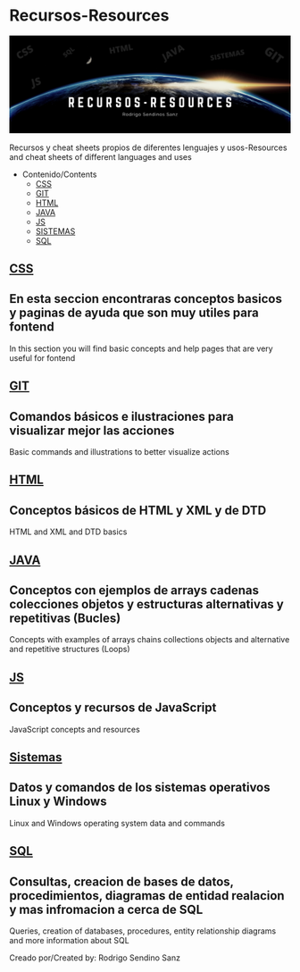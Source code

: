 # Recursos-Resources
<img src="https://github.com/RodrigoSendinoSanz/Recursos-Resources/blob/main/haeadergithub.png" alt="cabecera">

  Recursos y cheat sheets propios de diferentes lenguajes y usos-Resources and cheat sheets of different languages ​​and uses



- Contenido/Contents
     - [CSS](#CSS)
     - [GIT](#GIT)
     - [HTML](#HTML)
     - [JAVA](#JAVA)
     - [JS](#JS)
     - [SISTEMAS](#SISTEMAS)  
     - [SQL](#SQL)


## <a href="https://github.com/RodrigoSendinoSanz/Recursos-Resources/tree/main/CSS">CSS</a>
En esta seccion encontraras conceptos basicos y paginas de ayuda que son muy utiles para fontend
----------
In this section you will find basic concepts and help pages that are very useful for fontend

## <a href="https://github.com/RodrigoSendinoSanz/Recursos-Resources/tree/main/GIT">GIT</a>
Comandos básicos e ilustraciones para visualizar mejor las acciones
----------
Basic commands and illustrations to better visualize actions

## <a href="https://github.com/RodrigoSendinoSanz/Recursos-Resources/tree/main/HTML">HTML</a>
Conceptos básicos de HTML y XML y de DTD
----------
HTML and XML and DTD basics

## <a href="https://github.com/RodrigoSendinoSanz/Recursos-Resources/tree/main/Java">JAVA</a>
Conceptos con ejemplos de arrays cadenas colecciones objetos y estructuras alternativas y repetitivas (Bucles)
----------
Concepts with examples of arrays chains collections objects and alternative and repetitive structures (Loops)

## <a href="https://github.com/RodrigoSendinoSanz/Recursos-Resources/tree/main/JS">JS</a>
Conceptos y recursos de JavaScript
----------
JavaScript concepts and resources

## <a href="https://github.com/RodrigoSendinoSanz/Recursos-Resources/tree/main/Sistemas">Sistemas</a>
Datos y comandos de los sistemas operativos Linux y Windows
----------
Linux and Windows operating system data and commands

## <a href="https://github.com/RodrigoSendinoSanz/Recursos-Resources/tree/main/SQL">SQL</a>
Consultas, creacion de bases de datos, procedimientos, diagramas de entidad realacion  y mas infromacion a cerca de SQL
----------
Queries, creation of databases, procedures, entity relationship diagrams and more information about SQL

Creado por/Created by: 
Rodrigo Sendino Sanz
